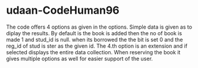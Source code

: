 # udaan-CodeHuman96
The code offers 4 options as given in the options. Simple data is given as to diplay the results. By default is the book is added then the no of book is made 1 and stud_id is null. when its borrowed the the bit is set 0 and the reg_id of stud is ster as the given id. The 4.th option is an extension and if selected displays the entire data collection. 
When reserving the book it gives multiple options as well for easier support of the user.

